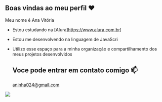 ## Boas vindas ao meu perfil ❤️

Meu nome é Ana Vitória 

- Estou estudando na [Alura]https://www.alura.com.br) 
- Estou me desenvolvendo na linguagem de JavaScri
- Utilizo esse espaço  para a minha organização e compartilhamento dos meus projetos desenvolvidos

  ## Voce pode entrar em contato comigo 📫

  aninha024@gmail.com

![](https://media.tenor.com/lfRFDrMUjt8AAAAj/flying-kisses-dave-the-minion.gif)
  
